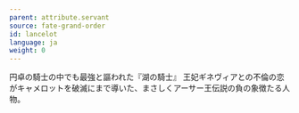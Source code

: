```yaml
---
parent: attribute.servant
source: fate-grand-order
id: lancelot
language: ja
weight: 0
---
```


円卓の騎士の中でも最強と謳われた『湖の騎士』
王妃ギネヴィアとの不倫の恋がキャメロットを破滅にまで導いた、まさしくアーサー王伝説の負の象徴たる人物。
